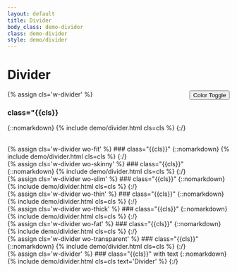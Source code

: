 ```yaml
---
layout: default
title: Divider
body_class: demo-divider
class: demo-divider
style: demo/divider
---
```


# Divider
<button id='w-divider-demo-color-toggle' class='w-button wo-primary' style="float:right">Color Toggle</button>

{% assign cls='w-divider' %}
### class="{{cls}}
{::nomarkdown}
{% include demo/divider.html cls=cls %}
{:/}

<br>
{% assign cls='w-divider wo-fit' %}
### class="{{cls}}"
{::nomarkdown}
{% include demo/divider.html cls=cls %}
{:/}

<br>
{% assign cls='w-divider wo-skinny' %}
### class="{{cls}}"
{::nomarkdown}
{% include demo/divider.html cls=cls %}
{:/}

<br>
{% assign cls='w-divider wo-slim' %}
### class="{{cls}}"
{::nomarkdown}
{% include demo/divider.html cls=cls %}
{:/}

<br>
{% assign cls='w-divider wo-thin' %}
### class="{{cls}}"
{::nomarkdown}
{% include demo/divider.html cls=cls %}
{:/}

<br>
{% assign cls='w-divider wo-thick' %}
### class="{{cls}}"
{::nomarkdown}
{% include demo/divider.html cls=cls %}
{:/}

<br>
{% assign cls='w-divider wo-fat' %}
### class="{{cls}}"
{::nomarkdown}
{% include demo/divider.html cls=cls %}
{:/}

<br>
{% assign cls='w-divider wo-transparent' %}
### class="{{cls}}"
{::nomarkdown}
{% include demo/divider.html cls=cls %}
{:/}

<br>
{% assign cls='w-divider' %}
### class="{{cls}}" with text
{::nomarkdown}
{% include demo/divider.html cls=cls text='Divider' %}
{:/}
